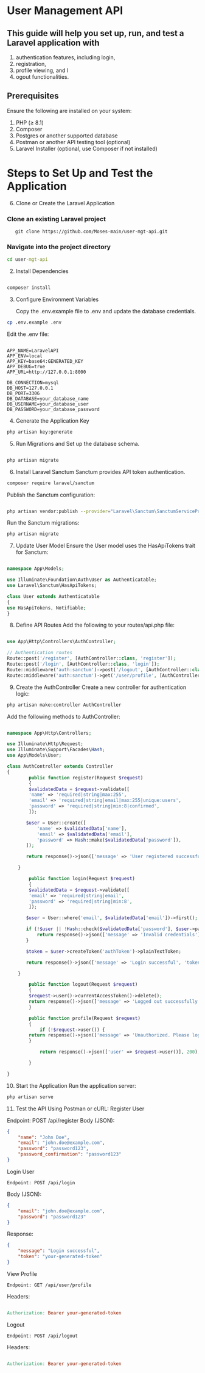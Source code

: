 # User Management API

## This guide will help you set up, run, and test a Laravel application with

1. authentication features, including login,
2. registration,
3. profile viewing, and l
4. ogout functionalities.

## Prerequisites

Ensure the following are installed on your system:

1. PHP (≥ 8.1)
2. Composer
3. Postgres or another supported database
4. Postman or another API testing tool (optional)
5. Laravel Installer (optional, use Composer if not installed)

# Steps to Set Up and Test the Application

6. Clone or Create the Laravel Application

### Clone an existing Laravel project

```git
   git clone https://github.com/Moses-main/user-mgt-api.git
```

### Navigate into the project directory

```cmd
cd user-mgt-api
```

2.  Install Dependencies

```bash

composer install

```

3. Configure Environment Variables

    Copy the .env.example file to .env and update the database credentials.

```bash
cp .env.example .env
```

Edit the .env file:

```env

APP_NAME=LaravelAPI
APP_ENV=local
APP_KEY=base64:GENERATED_KEY
APP_DEBUG=true
APP_URL=http://127.0.0.1:8000

DB_CONNECTION=mysql
DB_HOST=127.0.0.1
DB_PORT=3306
DB_DATABASE=your_database_name
DB_USERNAME=your_database_user
DB_PASSWORD=your_database_password
```

4. Generate the Application Key

```bash
php artisan key:generate
```

5. Run Migrations and Set up the database schema.

```bash

php artisan migrate
```

6. Install Laravel Sanctum
   Sanctum provides API token authentication.

```bash
composer require laravel/sanctum
```

Publish the Sanctum configuration:

```bash

php artisan vendor:publish --provider="Laravel\Sanctum\SanctumServiceProvider"
```

Run the Sanctum migrations:

```bash
php artisan migrate
```

7. Update User Model
   Ensure the User model uses the HasApiTokens trait for Sanctum:

```php

namespace App\Models;

use Illuminate\Foundation\Auth\User as Authenticatable;
use Laravel\Sanctum\HasApiTokens;

class User extends Authenticatable
{
use HasApiTokens, Notifiable;
}
```

8. Define API Routes
   Add the following to your routes/api.php file:

```php

use App\Http\Controllers\AuthController;

// Authentication routes
Route::post('/register', [AuthController::class, 'register']);
Route::post('/login', [AuthController::class, 'login']);
Route::middleware('auth:sanctum')->post('/logout', [AuthController::class, 'logout']);
Route::middleware('auth:sanctum')->get('/user/profile', [AuthController::class, 'profile']);
```

9. Create the AuthController
   Create a new controller for authentication logic:

```bash
php artisan make:controller AuthController
```

Add the following methods to AuthController:

```php

namespace App\Http\Controllers;

use Illuminate\Http\Request;
use Illuminate\Support\Facades\Hash;
use App\Models\User;

class AuthController extends Controller
{
        public function register(Request $request)
        {
        $validatedData = $request->validate([
        'name' => 'required|string|max:255',
        'email' => 'required|string|email|max:255|unique:users',
        'password' => 'required|string|min:8|confirmed',
        ]);

       $user = User::create([
           'name' => $validatedData['name'],
           'email' => $validatedData['email'],
           'password' => Hash::make($validatedData['password']),
       ]);

       return response()->json(['message' => 'User registered successfully', 'user' => $user], 201);

    }

        public function login(Request $request)
        {
        $validatedData = $request->validate([
        'email' => 'required|string|email',
        'password' => 'required|string|min:8',
        ]);

       $user = User::where('email', $validatedData['email'])->first();

       if (!$user || !Hash::check($validatedData['password'], $user->password)) {
           return response()->json(['message' => 'Invalid credentials'], 401);
       }

       $token = $user->createToken('authToken')->plainTextToken;

       return response()->json(['message' => 'Login successful', 'token' => $token], 200);

    }

        public function logout(Request $request)
        {
        $request->user()->currentAccessToken()->delete();
        return response()->json(['message' => 'Logged out successfully'], 200);
        }

        public function profile(Request $request)
        {
            if (!$request->user()) {
        return response()->json(['message' => 'Unauthorized. Please login to get an access token.'], 401);
        }

            return response()->json(['user' => $request->user()], 200);

        }

}
```

10. Start the Application
    Run the application server:

```bash
php artisan serve
```

11. Test the API
    Using Postman or cURL:
    Register User

Endpoint: POST /api/register
Body (JSON):

```json
{
    "name": "John Doe",
    "email": "john.doe@example.com",
    "password": "password123",
    "password_confirmation": "password123"
}
```

Login User

```
Endpoint: POST /api/login
```

Body (JSON):

```json
{
    "email": "john.doe@example.com",
    "password": "password123"
}
```

Response:

```json
{
    "message": "Login successful",
    "token": "your-generated-token"
}
```

View Profile

```
Endpoint: GET /api/user/profile
```

Headers:

```makefile

Authorization: Bearer your-generated-token

```

Logout

```
Endpoint: POST /api/logout
```

Headers:

```makefile

Authorization: Bearer your-generated-token

```
